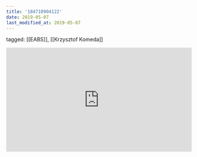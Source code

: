 ```yaml
---
title: '184710904122'
date: 2019-05-07
last_modified_at: 2019-05-07
---
```

tagged: [[EABS]], [[Krzysztof Komeda]]
<iframe allow="accelerometer; autoplay; clipboard-write; encrypted-media; gyroscope; picture-in-picture" allowfullscreen="" frameborder="0" height="281" id="youtube_iframe" src="https://www.youtube.com/embed/bdxU4xv1y7w?feature=oembed&amp;enablejsapi=1&amp;origin=https://safe.txmblr.com&amp;wmode=opaque" width="500"></iframe>